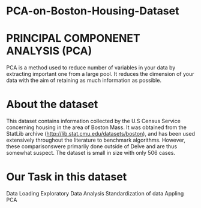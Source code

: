 # PCA-on-Boston-Housing-Dataset

# PRINCIPAL COMPONENET ANALYSIS (PCA)

PCA is a method used to reduce number of variables in your data by extracting important one from a large pool.
It reduces the dimension of your data with the aim of retaining as much information as possible.

# About the dataset

This dataset contains information collected by the U.S Census Service concerning housing in the area of Boston Mass.
It was obtained from the StatLib archive (http://lib.stat.cmu.edu/datasets/boston), and has been used extensively
throughout the literature to benchmark algorithms. However, these comparisonswere primarily done outside of Delve 
and are thus somewhat suspect. The dataset is small in size with only 506 cases.

# Our Task in this dataset

Data Loading
Exploratory Data Analysis
Standardization of data
Appling PCA
